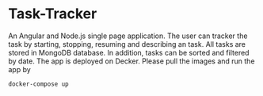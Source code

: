 # Task-Tracker

An Angular and Node.js single page application. The user can tracker the task by starting, stopping, resuming and describing an task. All tasks are stored in MongoDB database. In addition, tasks can be sorted and filtered by date. The app is deployed on Decker. Please pull the images and run the app by

    docker-compose up
